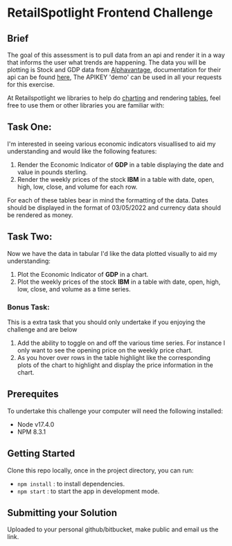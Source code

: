 # RetailSpotlight Frontend Challenge

## Brief

The goal of this assessment is to pull data from an api and render it in a way that informs the user what trends are happening. The data you will be plotting is Stock and GDP data from [Alphavantage](https://www.alphavantage.co/), documentation for their api can be found [here](https://www.alphavantage.co/documentation/), The APIKEY 'demo' can be used in all your requests for this exercise.

At Retailspotlight we libraries to help do [charting](https://www.chartjs.org/) and rendering [tables](https://mui.com/material-ui/react-table/), feel free to use them or other libraries you are familiar with: 

## Task One: 
I'm interested in seeing various economic indicators visuallised to aid my understanding and would like the following features:

1. Render the Economic Indicator of **GDP** in a table displaying the date and value in pounds sterling. 
2. Render the weekly prices of the stock **IBM** in a table with date, open, high, low, close, and volume for each row.

For each of these tables bear in mind the formatting of the data. Dates should be displayed in the format of 03/05/2022 and currency data should be rendered as money.  

## Task Two: 
Now we have the data in tabular I'd like the data plotted visually to aid my understanding:

1. Plot the Economic Indicator of **GDP** in a chart.
2. Plot the weekly prices of the stock **IBM** in a table with date, open, high, low, close, and volume as a time series.

### Bonus Task: 
This is a extra task that you should only undertake if you enjoying the challenge and are below  
1. Add the ability to toggle on and off the various time series. For instance I only want to see the opening price on the weekly price chart.  
2. As you hover over rows in the table highlight like the corresponding plots of the chart to highlight and display the price information in the chart.    

## Prerequites 
To undertake this challenge your computer will need the following installed: 
- Node v17.4.0
- NPM 8.3.1

## Getting Started
Clone this repo locally, once in the project directory, you can run:

- `npm install` : to install dependencies.
- `npm start` : to start the app in development mode. 

## Submitting your Solution
Uploaded to your personal github/bitbucket, make public and email us the link. 
